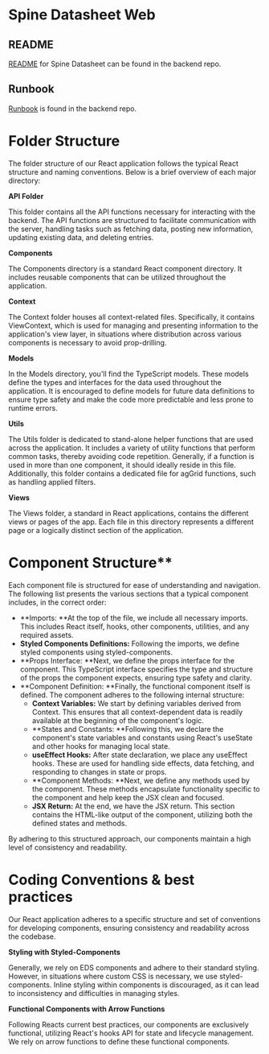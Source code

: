 # Spine Datasheet Web

## README

[README](https://github.com/equinor/spinedatasheetapi/blob/main/README.md) for Spine Datasheet can be found in the backend repo.

## Runbook

[Runbook](https://github.com/equinor/spinedatasheetapi/blob/main/documentation/runbook.md) is found in the backend repo.


# Folder Structure

The folder structure of our React application follows the typical React structure and naming conventions. Below is a brief overview of each major directory:

**API Folder**

This folder contains all the API functions necessary for interacting with the backend. The API functions are structured to facilitate communication with the server, handling tasks such as fetching data, posting new information, updating existing data, and deleting entries. 

**Components**

The Components directory is a standard React component directory. It includes reusable components that can be utilized throughout the application. 

**Context**

The Context folder houses all context-related files. Specifically, it contains ViewContext, which is used for managing and presenting information to the application's view layer, in situations where distribution across various components is necessary to avoid prop-drilling.

**Models**

In the Models directory, you'll find the TypeScript models. These models define the types and interfaces for the data used throughout the application. It is encouraged to define models for future data definitions to ensure type safety and make the code more predictable and less prone to runtime errors. 

**Utils**

The Utils folder is dedicated to stand-alone helper functions that are used across the application. It includes a variety of utility functions that perform common tasks, thereby avoiding code repetition. Generally, if a function is used in more than one component, it should ideally reside in this file. Additionally, this folder contains a dedicated file for agGrid functions, such as handling applied filters.

**Views**

The Views folder, a standard in React applications, contains the different views or pages of the app. Each file in this directory represents a different page or a logically distinct section of the application. 

# Component Structure**

Each component file is structured for ease of understanding and navigation. The following list presents the various sections that a typical component includes, in the correct order:


* **Imports: **At the top of the file, we include all necessary imports. This includes React itself, hooks, other components, utilities, and any required assets.
* **Styled Components Definitions:** Following the imports, we define styled components using styled-components. 
* **Props Interface: **Next, we define the props interface for the component. This TypeScript interface specifies the type and structure of the props the component expects, ensuring type safety and clarity.
* **Component Definition: **Finally, the functional component itself is defined. The component adheres to the following internal structure:
    * **Context Variables:** We start by defining variables derived from Context. This ensures that all context-dependent data is readily available at the beginning of the component's logic.
    * **States and Constants: **Following this, we declare the component's state variables and constants using React's useState and other hooks for managing local state.
    * **useEffect Hooks:** After state declaration, we place any useEffect hooks. These are used for handling side effects, data fetching, and responding to changes in state or props.
    * **Component Methods: **Next, we define any methods used by the component. These methods encapsulate functionality specific to the component and help keep the JSX clean and focused.
    * **JSX Return:** At the end, we have the JSX return. This section contains the HTML-like output of the component, utilizing both the defined states and methods.

By adhering to this structured approach, our components maintain a high level of consistency and readability. 


# Coding Conventions & best practices

Our React application adheres to a specific structure and set of conventions for developing components, ensuring consistency and readability across the codebase.

**Styling with Styled-Components**

Generally, we rely on EDS components and adhere to their standard styling. However, in situations where custom CSS is necessary, we use styled-components. Inline styling within components is discouraged, as it can lead to inconsistency and difficulties in managing styles. 

**Functional Components with Arrow Functions**

Following Reacts current best practices, our components are exclusively functional, utilizing React's hooks API for state and lifecycle management. We rely on arrow functions to define these functional components.